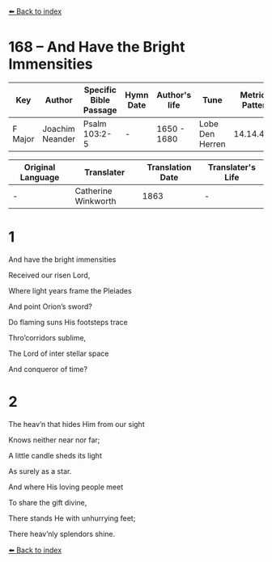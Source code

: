 [⬅️ Back to index](../README.md)

# 168 – And Have the Bright Immensities

Key | Author   | Specific Bible Passage     |Hymn Date |Author's life |Tune |Metrical Pattern   |Composer/Source                                                                                        
-- | --------- | ---------------------------|----------|--------------|-----|-------------------|-------------   
F Major  | Joachim Neander      | Psalm 103:2-5 | -  | 1650 - 1680 | Lobe Den Herren | 14.14.4.7.8 | Chorale Book for England, 1863 

Original Language | Translater | Translation Date   | Translater's Life     
----------------- | --------- | --------------------|-------------   
\-  | Catherine Winkworth      | 1863 | -  | 1827 - 1878 



# 1

And have the bright immensities

Received our risen Lord,

Where light years frame the Pleiades

And point Orion’s sword?

Do flaming suns His footsteps trace

Thro’corridors sublime,

The Lord of inter stellar space

And conqueror of time?



# 2

The heav’n that hides Him from our sight

Knows neither near nor far;

A little candle sheds its light

As surely as a star.

And where His loving people meet

To share the gift divine,

There stands He with unhurrying feet;

There heav’nly splendors shine.

[⬅️ Back to index](../README.md)

